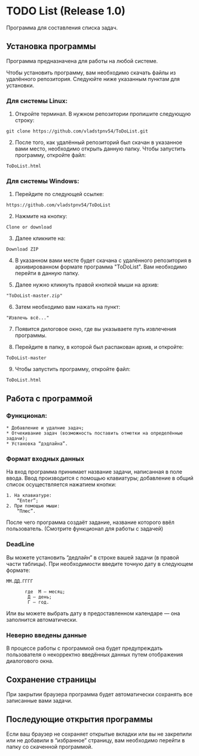 # TODO List (Release 1.0)
Программа для составления списка задач.
## Установка программы
Программа предназначена для работы на любой системе.

Чтобы установить программу, вам необходимо скачать файлы из удалённого репозитория. 
Следуюйте ниже указанным пунктам для установки. 

### Для системы Linux:

1. Откройте терминал. В нужном репозитории пропишите следующую строку:
```
git clone https://github.com/vladstpnv54/ToDoList.git
```
2. После того, как удалённый репозиторий был скачан в указанное вами место, необходимо открыть данную папку. 
Чтобы запустить программу, откройте файл:
```
ToDoList.html
```
### Для системы Windows:

1. Перейдите по следующей ссылке:
```
https://github.com/vladstpnv54/ToDoList
```
2. Нажмите на кнопку: 
```
Clone or download
```
3. Далее кликните на:
```
Download ZIP
```
4. В указанном вами месте будет скачана с удалённого репозитория в архивированном формате программа "ToDoList".
Вам необходимо перейти в данную папку.

5. Далее нужно кликнуть правой кнопкой мыши на архив:
```
"ToDoList-master.zip"
```
6. Затем необходимо вам нажать на пункт:
```
"Извлечь всё..."
```
7. Появится дилоговое окно, где вы указываете путь извлечения программы.

8. Перейдите в папку, в которой был распакован архив, и откройте:
```
ToDoList-master
```
9. Чтобы запустить программу, откройте файл:
```
ToDoList.html
```

## Работа с программой
### Функционал:
```
* Добавление и удалние задач;
* Отчекивание задач (возможность поставить отметки на определённые задачи);
* Установка “дэдлайна”.
```
### Формат входных данных
На вход программа принимает название задачи, написанная в поле ввода. 
Ввод производится с помощью клавиатуры; добавление в общий список осуществляется нажатием кнопки: 
```
1. На клавиатуре:
	“Enter”;
2. При помощью мыши:
	“Плюс”.
```
После чего программа создаёт задание, название которого ввёл пользователь. 
(Смотрите функционал для работы с задачей)
### DeadLine
Вы можете установить “дедлайн” в строке вашей задачи (в правой части таблицы). 
При необходимости введите точную дату в следующем формате:
```
ММ.ДД.ГГГГ

       где  М — месяц;
	    Д — день;
	    Г — год.
```
Или вы можете выбрать дату в предоставленном календаре — она заполнится автоматически.
### Неверно введены данные
В процессе работы с программой она будет предупреждать пользователя о некорректно введённых данных путем отображения диалогового окна.

## Сохранение страницы
При закрытии браузера программа будет автоматически сохранять все записанные вами задачи.

## Последующие открытия программы
Если ваш браузер не сохраняет открытые вкладки или вы не закрепили или не добавили в “избранное” страницу, вам необходимо перейти в папку со скаченной программой.
